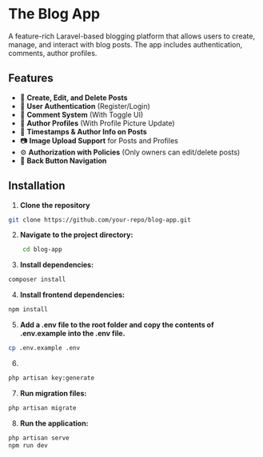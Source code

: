 # The Blog App

A feature-rich Laravel-based blogging platform that allows users to create, manage, and interact with blog posts. The app includes authentication, comments, author profiles.

## Features

- 📝 **Create, Edit, and Delete Posts**  
- 🔐 **User Authentication** (Register/Login)  
- 💬 **Comment System** (With Toggle UI)  
- 👤 **Author Profiles** (With Profile Picture Update)  
- 📅 **Timestamps & Author Info on Posts**  
- 📷 **Image Upload Support** for Posts and Profiles   
- ⚙️ **Authorization with Policies** (Only owners can edit/delete posts)  
- 🔄 **Back Button Navigation**  

## Installation

1. **Clone the repository**  
```sh
git clone https://github.com/your-repo/blog-app.git
```

2. **Navigate to the project directory:**
```sh 
    cd blog-app
```
3. **Install dependencies:**
```sh
composer install
```

4. **Install frontend dependencies:**
```sh
npm install
```
5. **Add a .env file to the root folder and copy the contents of .env.example into the .env file.**
```sh
cp .env.example .env
```

6. 
```sh 
php artisan key:generate
```
7. **Run migration files:**
```sh
php artisan migrate
```
8. **Run the application:**
```sh
php artisan serve
npm run dev
```
